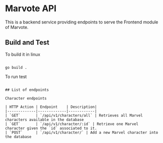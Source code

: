 # Marvote API

This is a backend service providing endpoints to serve the Frontend module of Marvote.

## Build and Test

To build it in linux

```shell

go build .

```

To run test

```

## List of endpoints

Character endpoints

| HTTP Action | Endpoint    | Description|
|-------------|-------------|------------|
| `GET`       | `/api/v1/characters/all` | Retrieves all Marvel characters available in the database
| `GET`       | `/api/v1/character/:id` | Retrieve one Marvel character given the `id` associated to it.
| `POST`      | `/api/v1/character/` | Add a new Marvel character into the database
